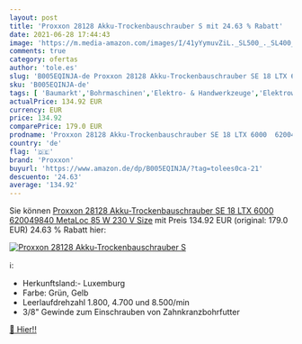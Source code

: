 ```yaml
---
layout: post
title: 'Proxxon 28128 Akku-Trockenbauschrauber S mit 24.63 % Rabatt'
date: 2021-06-28 17:44:43
image: 'https://m.media-amazon.com/images/I/41yYymuvZiL._SL500_._SL400_.jpg'
comments: true
category: ofertas
author: 'tole.es'
slug: 'B005EQINJA-de Proxxon 28128 Akku-Trockenbauschrauber SE 18 LTX 6000...'
sku: 'B005EQINJA-de'
tags: [ 'Baumarkt','Bohrmaschinen','Elektro- & Handwerkzeuge','Elektrowerkzeuge','proxxon', ]
actualPrice: 134.92 EUR
currency: EUR
price: 134.92
comparePrice: 179.0 EUR
prodname: 'Proxxon 28128 Akku-Trockenbauschrauber SE 18 LTX 6000  620049840  MetaLoc  85 W  230 V  Size'
country: 'de'
flag: '🇩🇪'
brand: 'Proxxon'
buyurl: 'https://www.amazon.de/dp/B005EQINJA/?tag=tolees0ca-21'
descuento: '24.63'
average: '134.92'
---
```


Sie können [Proxxon 28128 Akku-Trockenbauschrauber SE 18 LTX 6000  620049840  MetaLoc  85 W  230 V  Size](https://www.amazon.de/dp/B005EQINJA/?tag=tolees0ca-21) mit Preis 134.92 EUR (original: 179.0 EUR) 24.63 % Rabatt hier:

[![Proxxon 28128 Akku-Trockenbauschrauber S](https://m.media-amazon.com/images/I/41yYymuvZiL._SL500_._SL400_.jpg)](https://www.amazon.de/dp/B005EQINJA/?tag=tolees0ca-21)

ℹ️:

- Herkunftsland:- Luxemburg
- Farbe: Grün, Gelb
- Leerlaufdrehzahl 1.800, 4.700 und 8.500/min
- 3/8" Gewinde zum Einschrauben von Zahnkranzbohrfutter

[🛒 Hier!!](https://www.amazon.de/dp/B005EQINJA/?tag=tolees0ca-21)
